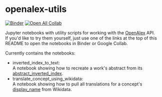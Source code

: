 # openalex-utils
[![Binder](https://mybinder.org/badge_logo.svg)](https://mybinder.org/v2/gh/smierz/openalex-utils/main?labpath=notebooks)
[![Open All Collab](https://colab.research.google.com/assets/colab-badge.svg)](https://colab.research.google.com/github/smierz/openalex-utils)

Jupyter notebooks with utility scripts for working with the [OpenAlex](http://openalex.org/) API.  
If you'd like to try them yourself, just use one of the links at the top of this README to open the notebooks in Binder or Google Collab.

Currently contains the notebooks:
* inverted_index_to_text:\
A notebook showing how to recreate a work's abstract from its [abstract_inverted_index](https://docs.openalex.org/about-the-data/work#abstract_inverted_index).
* translate_concept_using_wikidata:\
A notebook showing how to pull all translations for a concept's [display_name](https://docs.openalex.org/about-the-data/concept#display_name) from Wikidata.

